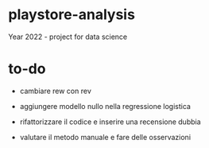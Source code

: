 # playstore-analysis
Year 2022 - project for data science

# to-do
- cambiare rew con rev

- aggiungere modello nullo nella regressione logistica
- rifattorizzare il codice e inserire una recensione dubbia

- valutare il metodo manuale e fare delle osservazioni
